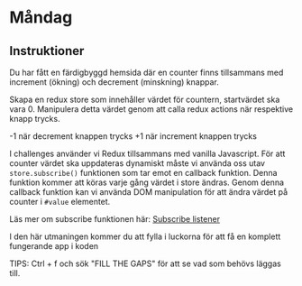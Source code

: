# Måndag

## Instruktioner

Du har fått en färdigbyggd hemsida där en counter finns tillsammans med increment (ökning) och decrement (minskning) knappar.

Skapa en redux store som innehåller värdet för countern, startvärdet ska vara 0. Manipulera detta värdet genom att calla redux actions när respektive knapp trycks.

-1 när decrement knappen trycks
+1 när increment knappen trycks


I challenges använder vi Redux tillsammans med vanilla Javascript. För att counter värdet ska uppdateras
dynamiskt måste vi använda oss utav ```store.subscribe()``` funktionen som tar emot en callback funktion. Denna funktion
kommer att köras varje gång värdet i store ändras. Genom denna callback funktion kan vi använda DOM manipulation för att ändra
värdet på counter i ```#value``` elementet.

Läs mer om subscribe funktionen här:
[Subscribe listener](https://redux.js.org/api/store#subscribelistener)


I den här utmaningen kommer du att fylla i luckorna för att få en komplett fungerande app i koden

TIPS: Ctrl + f och sök "FILL THE GAPS" för att se vad som behövs läggas till.